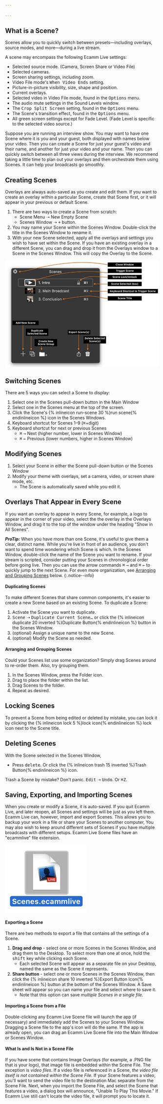 ```yaml
---

---
```


## What is a Scene?

Scenes allow you to quickly switch between presets—including overlays, source modes, and more—during a live stream.

A scene may encompass the following Ecamm Live settings:

* Selected source mode. (Camera, Screen Share or Video File)
* Selected cameras.
* Screen sharing settings, including zoom.
* Video File mode's <samp>When Video Ends</samp> setting.
* Picture-in-picture visibility, size, shape and position.
* Current overlays.
* Selected video in Video File mode, found in the <samp>Options</samp> menu. 
* The audio mute settings in the Sound Levels window.
* The <samp>Crop Split Screen</samp> setting, found in the <samp>Options</samp> menu. 
* The Scene's transition effect, found in the <samp>Options</samp> menu. 
* All green screen settings except for Fade Level. (Fade Level is specific to the selected video source.)

Suppose you are running an interview show. You may want to have one Scene where it is you and your guest, both displayed with names below your video. Then you can create a Scene for just your guest's video and their name, and another for just your video and your name. Then you can quickly switch between all three views during the interview. We recommend taking a little time to plan out your overlays and then orchestrate them using Scenes. It can help your broadcasts go smoothly.

## Creating Scenes

Overlays are always auto-saved as you create and edit them. If you want to create an overlay within a particular Scene, create that Scene first, or it will appear in your previous or default Scene.

1. There are two ways to create a Scene from scratch:
    * Scene Menu ➝ New Empty Scene
    * Scenes Window ➝ <samp>+</samp> button.
1. You may name your Scene within the Scenes Window. Double-click the title in the Scenes Window to rename it. 
1. With your new Scene selected, apply all the overlays and settings you wish to have set within the Scene. If you have an existing overlay in a different Scene, you can drag and drop it from the Overlays window to a Scene in the Scenes Window. This will copy the Overlay to the Scene.

[![Figure\: The Scenes Window, with three Scenes, annotated](/assets/img/scenes-window-annotated.png "Click to enlarge.")](/assets/img/scenes-window-annotated.png)

## Switching Scenes

There are 5 ways you can select a Scene to display:

1. Select one in the Scenes pull-down button in the Main Window
1. Select one in the Scenes menu at the top of the screen.
1. Click the Scene's {% inlineicon run-scene 30 %}run scene{% endinlineicon %} icon in the Scenes Windows.
1. Keyboard shortcut for Scenes 1–9 (<kbd title="command">⌘</kbd>+digit)
1. Keyboard shortcut for next or previous Scenes
    * <kbd title="command">⌘</kbd> <kbd>→</kbd> Next (higher number, lower in Scenes Window) 
    * <kbd title="command">⌘</kbd> <kbd>←</kbd> Previous (lower numbers, higher in Scenes Window)

## Modifying Scenes

1. Select your Scene in either the Scene pull-down button or the Scenes Window
1. Modify your theme with overlays, set a camera, video, or screen share mode, etc.
    * The Scene is automatically saved while you edit it.

## Overlays That Appear in Every Scene

If you want an overlay to appear in every Scene, for example, a logo to appear in the corner of your video, select the the overlay in the Overlays Window, and drag it to the top of the window under the heading "Show in All Scenes". 

**_ProTip:_** When you have more than one Scene, it's useful to give them a clear, distinct name. While you're live in front of an audience, you don't want to spend time wondering which Scene is which. In the Scenes Window, double-click the name of the Scene you want to rename.  If your stream is scripted, consider putting your Scenes in chronological order before going live. Then you can use the arrow commands <kbd title="command">⌘</kbd> <kbd>→</kbd> and <kbd title="command">⌘</kbd> <kbd>←</kbd> to quickly jump to the next Scene. For even more organization, see [Arranging and Grouping Scenes](#arranging-and-grouping-scenes) below.
{:.notice--info}

#### Duplicating Scenes

To make different Scenes that share common components, it's easier to create a new Scene based on an existing Scene. To duplicate a Scene:

1. Activate the Scene you want to duplicate.
1. <samp>Scene</samp> ➝ <samp>Duplicate Current Scene…</samp> or click the {% inlineicon duplicate 20 inverted %}Duplicate Button{% endinlineicon %} button in the Scenes Window.
1. (optional) Assign a unique name to the new Scene.
1. (optional) Modify the Scene as needed.

#### Arranging and Grouping Scenes

Could your Scenes list use some organization? Simply drag Scenes around to re-order them. Also, try grouping them.

1. In the Scenes Window, press the Folder icon.
1. Drag to place the folder within the list.
1. Drag Scenes to the folder. 
1. Repeat as desired.

## Locking Scenes

To prevent a Scene from being edited or deleted by mistake, you can lock it by clicking the {% inlineicon lock 5 %}lock icon{% endinlineicon %} lock icon next to the Scene title.

## Deleting Scenes

With the Scene selected in the Scenes Window,

* Press <kbd>delete</kbd>. Or click the {% inlineicon trash 15 inverted %}Trash Button{% endinlineicon %} icon. 

Trash a Scene by mistake? Don't panic. <samp>Edit</samp> ➝ <samp>Undo</samp>. Or <kbd title="command">⌘</kbd><kbd>Z</kbd>.

## Saving, Exporting, and Importing Scenes

When you create or modify a Scene, it is auto-saved. If you quit Ecamm Live, and later reopen, all Scenes and settings will be just as you left them. Ecamm Live can, however, import and export Scenes. This allows you to backup your work in a file or share your Scenes to another computer, You may also wish to keep around different sets of Scenes if you have multiple broadcasts with different setups. Ecamm Live Scene files have an "ecammlive" file extension.

![Figure\: An Ecamm Live Scenes File](/assets/img/scenes-file.png "It’s a Scenes file!")

#### Exporting a Scene

There are two methods to export a file that contains all the settings of a Scene.

1. **Drag and drop** - select one or more Scenes in the Scenes Window, and drag them to the Desktop. To select more than one at once, hold the <kbd>shift</kbd> key while clicking each Scene.
    * Each selected Scene will appear as a separate file on your Desktop, named the same as the Scene it represents.
1. **Share button** - select one or more Scenes in the Scenes Window, then click the {% inlineicon share 10 inverted %}Export Button Icon{% endinlineicon %} button at the bottom of the Scenes Window. A Save sheet will appear so you can name your file and select where to save it. 
    * Note that this option can save _multiple Scenes in a single file._

#### Importing a Scene from a File

Double-clicking any Ecamm Live Scene file will launch the app (if necessary) and immediately add the Scenes to your Scenes Window. Dragging a Scene file to the app's icon will do the same. If the app is already open, you can drag an Ecamm Live Scene file into the Main Window or Scenes Window.

#### What Is and Is Not in a Scene File

If you have scene that contains Image Overlays (for example, a .PNG file that is your logo), that image file is embedded within the Scene File. The exception is _video files_. If a video file is referenced in a Scene, _the video file itself is not contained within the Scene File._ If your Scene features a video, you'll want to send the video file to the destination Mac separate from the Scene File. Next, when you import the Scene File, and select the Scene that features a video, a dialog box will announce, "Unable To Play This Movie." If Ecamm Live still can't locate the video file, it will prompt you to locate it.